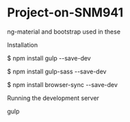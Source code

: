 # Project-on-SNM941
ng-material and bootstrap used in these

Installation

$ npm install gulp --save-dev

$ npm install gulp-sass --save-dev

$ npm install browser-sync --save-dev


Running the development server

gulp
